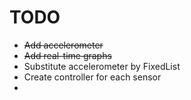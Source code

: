 # TODO

- ~~Add accelerometer~~
- ~~Add real-time graphs~~
- Substitute accelerometer by FixedList
- Create controller for each sensor
- 
